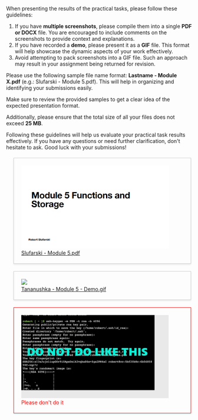 When presenting the results of the practical tasks, please follow these guidelines:



1. If you have **multiple screenshots**, please compile them into a single **PDF or DOCX** file. You are encouraged to include comments on the screenshots to provide context and explanations.
2. If you have recorded a **demo**, please present it as a **GIF** file. This format will help showcase the dynamic aspects of your work effectively.
3. Avoid attempting to pack screenshots into a GIF file. Such an approach may result in your assignment being returned for revision.

Please use the following sample file name format: **Lastname - Module X.pdf** (e.g.: Slufarski - Module 5.pdf). This will help in organizing and identifying your submissions easily.

Make sure to review the provided samples to get a clear idea of the expected presentation format.

Additionally, please ensure that the total size of all your files does not exceed **25 MB**.

Following these guidelines will help us evaluate your practical task results effectively. If you have any questions or need further clarification, don't hesitate to ask. Good luck with your submissions!

<div style="border: 1px solid #ccc; padding: 20px; margin: 20px; box-shadow: 0 2px 4px rgba(0, 0, 0, 0.1); width: 440px">
    <img src="images/Slufarski - Module 5.png" width="400" />
    <br>
    <a href="images/Slufarski - Module 5.pdf" target="_blank">Slufarski - Module 5.pdf</a>
</div>

<div style="border: 1px solid #ccc; padding: 20px; margin: 20px; box-shadow: 0 2px 4px rgba(0, 0, 0, 0.1); width: 440px">
    <img src="images/Tananushka - Module 5 - Demo.gif" width="400" />
    <br>
    <a href="images/Tananushka - Module 5 - Demo.gif" target="_blank">Tananushka - Module 5 - Demo.gif</a>
</div>

<div style="border: 1px solid red; padding: 20px; margin: 20px; box-shadow: 0 2px 4px rgba(0, 0, 0, 0.1); width: 440px">
    <img src="images/bad-example.gif" width="400" />
    <br>
    <spam style="color: red;">Please don't do it</spam>
</div>
